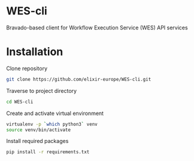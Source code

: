 # WES-cli
Bravado-based client for Workflow Execution Service (WES) API services

# Installation

Clone repository

```bash
git clone https://github.com/elixir-europe/WES-cli.git
```

Traverse to project directory

```bash
cd WES-cli
```

Create and activate virtual environment

```bash
virtualenv -p `which python3` venv
source venv/bin/activate
```

Install required packages

```bash
pip install -r requirements.txt
```
